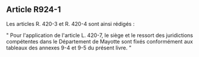 Article R924-1
----
Les articles R. 420-3 et R. 420-4 sont ainsi rédigés :

" Pour l'application de l'article L. 420-7, le siège et le ressort des
juridictions compétentes dans le Département de Mayotte sont fixés conformément
aux tableaux des annexes 9-4 et 9-5 du présent livre. "
